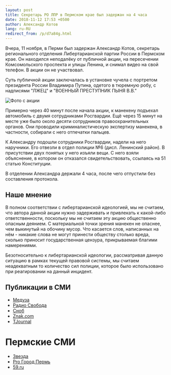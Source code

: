 ```yaml
---
layout: post
title: Секретарь РО ЛПР в Пермском крае был задержан на 4 часа
date: 2018-11-12 17:53 +0500
author: Александр Котов
lang: ru-RU
redirect_from: /p/d7a84g.html
---
```

Вчера, 11 ноября, в Перми был задержан Александр Котов, секретарь регионального
отделения Либертарианской партии России в Пермском крае. Он находился
неподалёку от публичной акции, на пересечении Комсомольского проспекта
и улицы Ленина, и снимал видео на свой телефон. В акции он не участвовал.

Суть публичной акции заключалась в установке чучела с портретом президента
России Владимира Путина, одетого в тюремную робу, с надписями "ЛЖЕЦ"
и "ВОЕННЫЙ ПРЕСТУПНИК ПЫНЯ В.В."

![Фото с акции](/assets/voennyj_prestupnik_pynja.jpg)

Примерно через 40 минут после начала акции, к манекену подъехал автомобиль
с двумя сотрудниками Росгвардии. Ещё через 15 минут на месте уже было около
десяти сотрудников правоохранительных органов. Они проводили криминалистическую
экспертизу манекена, в частности, собирали с него отпечатки пальцев.

К Александру подошли сотрудники Росгвардии, надели на него наручники.
Его отвезли в отдел полиции №6 (дисл. Ленинский район). В присутствии двух
понятых у него изъяли вещи. С него взяли объяснение, в котором он отказался
свидетельствовать, ссылаясь на 51 статью Конституции.

В отделении Александра держали 4 часа, после чего отпустили
без составления протокола.

Наше мнение
-----------

В полном соответствии с либертарианской идеологией, мы не считаем, что
автора данной акции нужно задерживать и привлекать к какой-либо ответственности,
поскольку мы не считаем эту акцию общественно опасным деянием. С материальной
точки зрения манекен не опаснее, чем выкинутый на обочину мусор. Что касается
слов, написанных на нём - никакие слова не могут принести обществу столько
вреда, сколько приносит государственная цензура, прикрываемая благими
намерениями.

Безотносительно к либертарианской идеологии, рассматривая данную ситуацию
в рамках текущей правовой системы, мы считаем неадекватным то количество
сил полиции, которое было использовано при реагировании на данный инцидент.

Публикации в СМИ
----------------

* [Медуза](https://meduza.io/news/2018/11/12/v-tsentre-permi-k-stolbu-privyazali-chuchelo-s-litsom-putina-politsiya-nachala-proverku)
* [Радио Свобода](https://www.svoboda.org/a/29595906.html)
* [Сноб](https://snob.ru/news/168038)
* [Znak.com](https://www.znak.com/2018-11-12/voennye_prestupnik_pynya_v_v_v_permi_u_cuma_k_stolbu_privyazali_maneken_s_licom_putina)
* [TJournal](https://tjournal.ru/79785-v-centre-permi-k-stolbu-privyazali-chuchelo-s-putinym-mvd-nachalo-proverku)

Пермские СМИ
============

* [Звезда](http://zvzda.ru/articles/bf2c63772159)
* [Pro Город Пермь](https://progorod59.ru/news/25408)
* [59.ru](https://59.ru/text/politics/65606061/)
